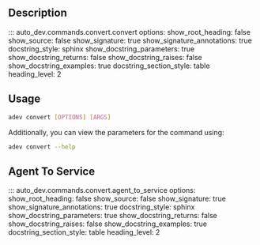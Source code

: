 ## Description

::: auto_dev.commands.convert.convert
    options:
      show_root_heading: false
      show_source: false
      show_signature: true
      show_signature_annotations: true
      docstring_style: sphinx
      show_docstring_parameters: true
      show_docstring_returns: false
      show_docstring_raises: false
      show_docstring_examples: true
      docstring_section_style: table
      heading_level: 2

## Usage

```bash
adev convert [OPTIONS] [ARGS]
```

Additionally, you can view the parameters for the command using:
```bash
adev convert --help
```


## Agent To Service

::: auto_dev.commands.convert.agent_to_service
    options:
      show_root_heading: false
      show_source: false
      show_signature: true
      show_signature_annotations: true
      docstring_style: sphinx
      show_docstring_parameters: true
      show_docstring_returns: false
      show_docstring_raises: false
      show_docstring_examples: true
      docstring_section_style: table
      heading_level: 2